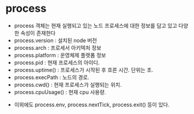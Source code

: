 # process

* process 객체는 현재 실행되고 있는 노드 프로세스에 대한 정보를 담고 있고 다양한 속성이 존재한다
* process.version : 설치된 node 버전
* process.arch : 프로세서 아키텍처 정보
* process.platform : 운영체제 플랫폼 정보
* process.pid : 현재 프로세스의 아이디.
* process.uptime() : 프로세스가 시작된 후 흐른 시간. 단위는 초.
* process.execPath : 노드의 경로.
* process.cwd() : 현재 프로세스가 실행되는 위치.
* process.cpuUsage() : 현재 cpu 사용량.

- 이외에도 process.env, process.nextTick, process.exit() 등이 있다.